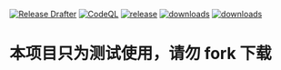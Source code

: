 [![Release Drafter](https://github.com/shaww855/acfunlivefortest/actions/workflows/release-drafter.yml/badge.svg)](https://github.com/shaww855/acfunlivefortest/actions/workflows/release-drafter.yml)
[![CodeQL](https://github.com/shaww855/acfunlivefortest/actions/workflows/codeql-analysis.yml/badge.svg)](https://github.com/shaww855/acfunlivefortest/actions/workflows/codeql-analysis.yml)
[![release](https://img.shields.io/github/v/release/shaww855/acfunlivefortest)](https://github.com/shaww855/acfunlivefortest/releases)
[![downloads](https://img.shields.io/github/downloads/shaww855/acfunlivefortest/total)](https://github.com/shaww855/acfunlivefortest/releases)
[![downloads](https://img.shields.io/github/license/shaww855/acfunlivefortest)](https://github.com/shaww855/acfunlivefortest/blob/main/LICENSE)  

# 本项目只为测试使用，请勿 fork 下载
